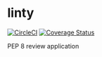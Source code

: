 # linty
[![CircleCI](https://circleci.com/gh/birkholz/linty.svg?style=svg)](https://circleci.com/gh/birkholz/linty)
[![Coverage Status](https://coveralls.io/repos/github/birkholz/linty/badge.svg?branch=master)](https://coveralls.io/github/birkholz/linty?branch=master)

PEP 8 review application